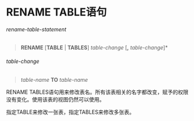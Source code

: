 # RENAME TABLE语句

###### rename-table-statement
> **RENAME** [**TABLE** | **TABLES**] *table-change* [**,** *table-change*]\*

###### table-change
> *table-name* **TO** *table-name*

RENAME TABLES语句用来修改表名。所有该表相关的名字都改变，赋予的权限没有变化。使用该表的视图仍然可以使用。

指定TABLE来修改一张表，指定TABLES来修改多张表。